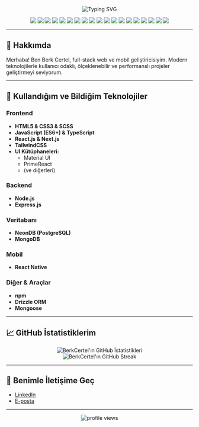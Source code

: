 <!-- Profilinize uygun, modern ve şık bir GitHub README örneği -->

<p align="center">
  <img src="https://readme-typing-svg.demolab.com?font=Fira+Code&pause=1000&color=2F70C6&center=true&vCenter=true&multiline=true&width=435&lines=Merhaba%2C+ben+Berk+Certel!;Frontend+ve+Backend+Geliştiricisiyim+%F0%9F%91%BB" alt="Typing SVG" />
</p>

<p align="center">
  <img src="https://img.shields.io/badge/HTML5-E34F26?style=for-the-badge&logo=html5&logoColor=white" />
  <img src="https://img.shields.io/badge/CSS3-1572B6?style=for-the-badge&logo=css3&logoColor=white" />
  <img src="https://img.shields.io/badge/SCSS-CC6699?style=for-the-badge&logo=sass&logoColor=white" />
  <img src="https://img.shields.io/badge/JavaScript-F7DF1E?style=for-the-badge&logo=javascript&logoColor=black" />
  <img src="https://img.shields.io/badge/TypeScript-3178C6?style=for-the-badge&logo=typescript&logoColor=white" />
  <img src="https://img.shields.io/badge/React-20232A?style=for-the-badge&logo=react&logoColor=61dafb" />
  <img src="https://img.shields.io/badge/Next.js-000000?style=for-the-badge&logo=next.js&logoColor=white" />
  <img src="https://img.shields.io/badge/TailwindCSS-06B6D4?style=for-the-badge&logo=tailwindcss&logoColor=white" />
  <img src="https://img.shields.io/badge/Material%20UI-007FFF?style=for-the-badge&logo=mui&logoColor=white" />
  <img src="https://img.shields.io/badge/PrimeReact-0C7AE6?style=for-the-badge&logo=primereact&logoColor=white" />
  <img src="https://img.shields.io/badge/Node.js-339933?style=for-the-badge&logo=nodedotjs&logoColor=white" />
  <img src="https://img.shields.io/badge/Express.js-000000?style=for-the-badge&logo=express&logoColor=white" />
  <img src="https://img.shields.io/badge/React%20Native-20232A?style=for-the-badge&logo=react&logoColor=61dafb" />
  <img src="https://img.shields.io/badge/npm-CB3837?style=for-the-badge&logo=npm&logoColor=white" />
  <img src="https://img.shields.io/badge/Drizzle-2C2C34?style=for-the-badge&logoColor=white" />
  <img src="https://img.shields.io/badge/Mongoose-880000?style=for-the-badge&logo=mongoose&logoColor=white" />
  <img src="https://img.shields.io/badge/NeonDB-121212?style=for-the-badge&logo=postgresql&logoColor=white" />
  <img src="https://img.shields.io/badge/PostgreSQL-4169E1?style=for-the-badge&logo=postgresql&logoColor=white" />
  <img src="https://img.shields.io/badge/MongoDB-47A248?style=for-the-badge&logo=mongodb&logoColor=white" />
</p>

---

## 👋 Hakkımda

Merhaba! Ben Berk Certel, full-stack web ve mobil geliştiricisiyim. Modern teknolojilerle kullanıcı odaklı, ölçeklenebilir ve performanslı projeler geliştirmeyi seviyorum.

---

## 🚀 Kullandığım ve Bildiğim Teknolojiler

### Frontend

- **HTML5 & CSS3 & SCSS**
- **JavaScript (ES6+) & TypeScript**
- **React.js & Next.js**
- **TailwindCSS**
- **UI Kütüphaneleri:** 
  - Material UI
  - PrimeReact
  - (ve diğerleri)

### Backend

- **Node.js**
- **Express.js**

### Veritabanı

- **NeonDB (PostgreSQL)**
- **MongoDB**

### Mobil

- **React Native**

### Diğer & Araçlar

- **npm**
- **Drizzle ORM**
- **Mongoose**

---

## 📈 GitHub İstatistiklerim

<p align="center">
  <img src="https://github-readme-stats.vercel.app/api?username=BerkCertel&show_icons=true&theme=tokyonight" alt="BerkCertel'ın GitHub İstatistikleri" />
  <br/>
  <img src="https://github-readme-streak-stats.herokuapp.com/?user=BerkCertel&theme=tokyonight" alt="BerkCertel'ın GitHub Streak" />
</p>

---

## 💬 Benimle İletişime Geç

- [LinkedIn](https://linkedin.com/in/berkcertel)
- [E-posta](mailto:berk.certel@gmail.com)

---

<p align="center">
  <img src="https://komarev.com/ghpvc/?username=BerkCertel&color=blue" alt="profile views" />
</p>
